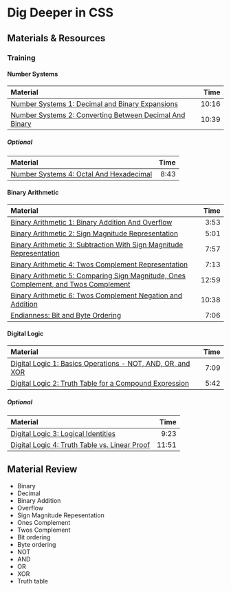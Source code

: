 # Dig Deeper in CSS

## Materials & Resources
### Training
#### Number Systems
| Material | Time |
|:---------|-----:|
| [Number Systems 1: Decimal and Binary Expansions](https://www.youtube.com/watch?v=BXo7oGGNzLE) | 10:16 |
| [Number Systems 2: Converting Between Decimal And Binary](https://www.youtube.com/watch?v=iNsSy2LquCY) | 10:39 |

##### Optional
| Material | Time |
|:---------|-----:|
| [Number Systems 4: Octal And Hexadecimal](https://www.youtube.com/watch?v=cLJ7gE1z3TM) | 8:43 |

#### Binary Arithmetic 
| Material | Time |
|:---------|-----:|
| [Binary Arithmetic 1: Binary Addition And Overflow](https://www.youtube.com/watch?v=W0w4-dFdBcM) | 3:53 |
| [Binary Arithmetic 2: Sign Magnitude Representation](https://www.youtube.com/watch?v=3QnUhlnDCp0) | 5:01 |
| [Binary Arithmetic 3: Subtraction With Sign Magnitude Representation](https://www.youtube.com/watch?v=4Nx1H-tH464) | 7:57 |
| [Binary Arithmetic 4: Twos Complement Representation](https://www.youtube.com/watch?v=NS4WcaR5zmE) | 7:13 |
| [Binary Arithmetic 5: Comparing Sign Magnitude, Ones Complement, and Twos Complement](https://www.youtube.com/watch?v=HRUOp4IKu60) | 12:59 |
| [Binary Arithmetic 6: Twos Complement Negation and Addition](https://www.youtube.com/watch?v=-46X79rX9B4) | 10:38 |
| [Endianness: Bit and Byte Ordering](https://www.youtube.com/watch?v=rJf5qkwkMY4) | 7:06 |

#### Digital Logic
| Material | Time |
|:---------|-----:|
| [Digital Logic 1: Basics Operations - NOT, AND, OR, and XOR](https://www.youtube.com/watch?v=y54I4-5bGKI) | 7:09 |
| [Digital Logic 2: Truth Table for a Compound Expression](https://www.youtube.com/watch?v=X6VSxt4n08o) | 5:42 |

##### Optional
| Material | Time |
|:---------|-----:|
| [Digital Logic 3: Logical Identities](https://www.youtube.com/watch?v=8JAhgzTYZMc) | 9:23 |
| [Digital Logic 4: Truth Table vs. Linear Proof](https://www.youtube.com/watch?v=Uhy5LzcC8EY) | 11:51 |

## Material Review
 - Binary
 - Decimal
 - Binary Addition
 - Overflow
 - Sign Magnitude Repesentation
 - Ones Complement
 - Twos Complement
 - Bit ordering
 - Byte ordering
 - NOT
 - AND
 - OR
 - XOR
 - Truth table

